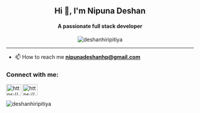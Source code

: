 
<h2 align="center">Hi 👋, I'm Nipuna Deshan</h2>
<h4 align="center">A passionate full stack developer</h4>
<p align="center"> <img src="https://komarev.com/ghpvc/?username=deshanhiripitiya&label=Profile%20views&color=0e75b6&style=flat" alt="deshanhiripitiya" /> </p>

<!-- <p align="left"> <a href="https://github.com/ryo-ma/github-profile-trophy"><img src="https://github-profile-trophy.vercel.app/?username=deshanhiripitiya" alt="deshanhiripitiya" /></a> </p> -->

<!-- <p align="left"> <a href="https://twitter.com/" target="blank"><img src="https://img.shields.io/twitter/follow/?logo=twitter&style=for-the-badge" alt="" /></a> </p> -->
---
- 📫 How to reach me **nipunadeshanhp@gmail.com**
<h3 align="left">Connect with me:</h3>
<p align="left">
<a href="https://linkedin.com/in/https://www.linkedin.com/in/nipuna-deshan-113a10285/" target="blank"><img align="center" src="https://raw.githubusercontent.com/rahuldkjain/github-profile-readme-generator/master/src/images/icons/Social/linked-in-alt.svg" alt="https://www.linkedin.com/in/nipuna-deshan-113a10285/" height="30" width="40" /></a>
<a href="https://www.hackerrank.com/https://www.hackerrank.com/profile/nipunadeshanhp" target="blank"><img align="center" src="https://raw.githubusercontent.com/rahuldkjain/github-profile-readme-generator/master/src/images/icons/Social/hackerrank.svg" alt="https://www.hackerrank.com/profile/nipunadeshanhp" height="30" width="40" /></a>
</p>
<p><img align="center" src="https://github-readme-stats.vercel.app/api/top-langs?username=deshanhiripitiya&show_icons=true&locale=en&layout=compact" alt="deshanhiripitiya" /></p>
